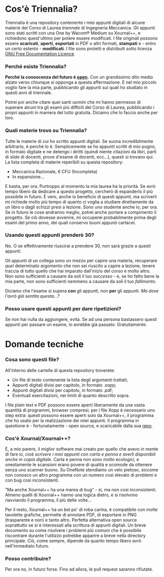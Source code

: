 # Cos'è Triennalia?
Triennalia è una repository contenente i miei appunti digitali di alcune materie del Corso di Laurea *triennale* di Ingegneria Meccanica. Gli appunti sono stati scritti con una One by Wacom® Medium su Xournal++, e richiedono quest'ultimo per potere essere modificati. I file originali possono essere **scaricati**, **aperti**, **esportati** in PDF o altri formati, **stampati** e - entro un certo estento - **modificati**. 
I file sono protetti e distribuiti sotto licenza [GNU Free Documentation Licence](https://www.gnu.org/licenses/fdl-1.3.html).

### Perché esiste Triennalia?
**Perché la conoscenza del futuro è [open](https://it.wikipedia.org/wiki/Conoscenza_aperta).** Con un grandissimo dito medio alzato verso chiunque si opponga a questa affermazione. E nel mio piccolo voglio fare la mia parte, pubblicando gli appunti sui quali ho studiato in questi anni di triennale.

Potrei poi anche citare quei santi uomini che mi hanno permesso di superare alcuni tra gli esami più difficili del Corso di Laurea, pubblicando i propri appunti in maniera del tutto gratuita. Diciamo che lo faccio anche per loro.

### Quali materie trovo su Triennalia?
Tutte le materie di cui ho scritto appunti digitali. Se suona incredibilmente arbitrario, è perché lo è.
Semplicemente se ho appunti scritti di mio pugno, in formato digitale e ne detengo i diritti (quindi niente citazioni da libri, parti di slide di docenti, prove d'esame di docenti, ecc...), questi si trovano qui. La lista completa di materie reperibili su questa repository:
- Meccanica Razionale, 6 CFU (Incompleta)
- In espansione...

E basta, per ora. Purtroppo al momento la mia laurea ha la priorità. Se avrò tempo libero da dedicare a questo progetto, cercherò di espanderlo il più possibile in futuro. È vero, anche io beneficio di questi appunti, ma scriverli mi richiede molto più tempo di quanto ci voglia a studiare direttamente da un libro o dagli schizzi presi a lezione. Sono uno studente anche io, per ora. Se in futuro le cose andranno meglio, potrei anche portare a compimento il progetto. Se ciò dovesse avvenire, mi occuperei probabilmente prima degli esami del primo anno, dei quali conservo buoni appunti cartacei.

### Usando questi appunti prenderò 30?
No. O se effettivamente riuscirai a prendere 30, non sarà grazie a questi appunti.

Gli appunti di un collega sono un mezzo per capire una materia, recuperare *quel* determinato argomento che non sei riuscito a capire a lezione, tenere traccia di tutto quello che hai imparato dall'inizio del corso e molto altro. Non sono sufficienti a causare da soli il tuo *successo* - e, se ho fatto bene la mia parte, non sono sufficienti nemmeno a causare da soli il tuo *fallimento*.

Diciamo che l'esame si supera **con** gli appunti, non **per** gli appunti. *Ma dove l'avrò già sentita questa...?*

### Posso usare questi appunti per dare ripetizioni?
Se non hai nulla da aggiungere, evita. Se ad una persona bastassero questi appunti per passare un esame, lo avrebbe già passato. Gratuitamente.

# Domande tecniche
### Cosa sono questi file?
All'interno delle cartelle di questa repository troverete:
- Un file di testo contenente la lista degli argomenti trattati;
- Appunti digitali divisi per capitolo, in formato .xopp;
- Appunti digitali divisi per capitolo, in formato .pdf;
- Eventuali esercitazioni, nei limiti di quanto descritto sopra.

I file plain text e PDF possono essere aperti liberamente da una vasta quantità di programmi, browser compresi; per i file Xopp è necessario uno step extra: questi possono essere aperti solo da Xournal++, il programma che ho usato per la realizzazione dei miei appunti. Il programma in questione è - fortunatamente - open source, e scaricabile dalla sua [repo](https://github.com/xournalpp/xournalpp/releases).

### Cos'è Xournal/Xournal++?
È, a mio parere, il miglior software mai creato per quello che avevo in mente di fare io, cioè *scrivere i miei appunti con carta e penna e averli disponibili anche in copia digitale*. Carta e penna non sono molto ecologici, e onestamente le scansioni erano povere di qualità e scomode da ottenere senza uno scanner buono. Su OneNote stendiamo un velo pietoso, siccome non conosco un altro programma con un numero così elevato di problemi e con bug così inconsistenti.

"Ma anche Xournal++ ha una marea di bug" - sì, ma non così inconsistenti. Almeno quelli di Xournal++ hanno una logica dietro, e si risolvono riavviando il programma, il più delle volte...

Per il resto, Xournal++ ha un bel po' di roba carina, è compatibile con molte tavolette grafiche, permette di annotare PDF, di esportare in PNG (trasparente e non) e tanto altro. Perfetta alternativa open source soprattutto se si è interessati alla scrittura di appunti digitali.
Un breve documento su come risolvere i problemi più comuni che è possibile riscontrare durante l'utilizzo potrebbe apparire a breve nella directory principale. Ciò, come sempre, dipende da quanto tempo libero avrò nell'immediato futuro.

### Posso contribuire?
Per ora no, in futuro forse. Fino ad allora, le pull request saranno rifiutate.
